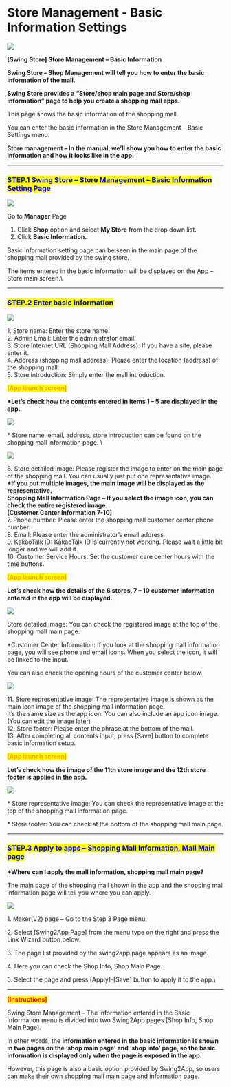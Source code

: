# Store Management - Basic Information Settings

![](https://support.swing2app.com/wp-content/uploads/2018/11/shop5.png)

**\[Swing Store] Store Management – ​​Basic Information**

**Swing Store – Shop Management will tell you how to enter the basic information of the mall.**

**Swing Store provides a “Store/shop main page and Store/shop information” page to help you create a shopping mall apps.**

This page shows the basic information of the shopping mall.

You can enter the basic information in the Store Management – Basic Settings menu.

**Store management – In the manual, we’ll show you how to enter the basic information and how it looks like in the app.**

***

### <mark style="color:blue;">**STEP.1 Swing Store – Store Management – ​​Basic Information Setting Page**</mark>

![](https://support.swing2app.com/wp-content/uploads/2018/11/Group-412.png)

Go to **Manager** Page

1. Click **Shop** option and select **My Store** from the drop down list.
2. &#x20;Click **Basic Information.**

Basic information setting page can be seen in the main page of the shopping mall provided by the swing store.

The items entered in the basic information will be displayed on the App – Store main screen.\


***

### <mark style="color:blue;">**STEP.2  Enter basic information**</mark>

![](https://support.swing2app.com/wp-content/uploads/2018/11/Group-413.png)

1\. Store name: Enter the store name.\
2\. Admin Email: Enter the administrator email.\
3\. Store Internet URL (Shopping Mall Address): If you have a site, please enter it.\
4\. Address (shopping mall address): Please enter the location (address) of the shopping mall.\
5\. Store introduction: Simply enter the mall introduction.



<mark style="color:orange;">**\[App launch screen]**</mark>

**\*Let’s check how the contents entered in items 1 – 5 are displayed in the app.**

![](https://support.swing2app.com/wp-content/uploads/2018/11/Group-420@3x.png)

\* Store name, email, address, store introduction can be found on the shopping mall information page. \


![](https://support.swing2app.com/wp-content/uploads/2018/11/Group-414.png)

6\. Store detailed image: Please register the image to enter on the main page of the shopping mall. You can usually just put one representative image.\
**\*If you put multiple images, the main image will be displayed as the representative.**\
**Shopping Mall Information Page – If you select the image icon, you can check the entire registered image.**\
**\[Customer Center Information 7-10]**\
7\. Phone number: Please enter the shopping mall customer center phone number.\
8\. Email: Please enter the administrator’s email address\
9\. KakaoTalk ID: KakaoTalk ID is currently not working. Please wait a little bit longer and we will add it.\
10\. Customer Service Hours: Set the customer care center hours with the time buttons.



<mark style="color:orange;">**\[App launch screen]**</mark>

**Let’s check how the details of the 6 stores, 7 – 10 customer information entered in the app will be displayed.**

![](https://support.swing2app.com/wp-content/uploads/2018/11/Group-421@3x.png)

Store detailed image: You can check the registered image at the top of the shopping mall main page.&#x20;

\*Customer Center Information: If you look at the shopping mall information page, you will see phone and email icons. When you select the icon, it will be linked to the input.

You can also check the opening hours of the customer center below.



![](https://support.swing2app.com/wp-content/uploads/2018/11/Group-415.png)

11\. Store representative image: The representative image is shown as the main icon image of the shopping mall information page.\
It’s the same size as the app icon. You can also include an app icon image. (You can edit the image later)\
12\. Store footer: Please enter the phrase at the bottom of the mall.\
13\. After completing all contents input, press \[Save] button to complete basic information setup.



<mark style="color:orange;">**\[App launch screen]**</mark>

**Let’s check how the image of the 11th store image and the 12th store footer is applied in the app.**

![](https://support.swing2app.com/wp-content/uploads/2018/11/Group-422@3x.png)

\* Store representative image: You can check the representative image at the top of the shopping mall information page.

\* Store footer: You can check at the bottom of the shopping mall main page.

***

### <mark style="color:blue;">**STEP.3  Apply to apps – Shopping Mall Information, Mall Main page**</mark>

**+Where can I apply the mall information, shopping mall main page?**

The main page of the shopping mall shown in the app and the shopping mall information page will tell you where you can apply.

![](https://support.swing2app.com/wp-content/uploads/2018/11/Group-427.png)

1\. Maker(V2) page – Go to the Step 3 Page menu.

2\. Select \[Swing2App Page] from the menu type on the right and press the Link Wizard button below.

3\. The page list provided by the swing2app page appears as an image.

4\. Here you can check the Shop Info, Shop Main Page.

5\. Select the page and press \[Apply]-\[Save] button to apply it to the app.\


***

<mark style="color:red;">**\[Instructions]**</mark>

Swing Store Management – The information entered in the Basic Information menu is divided into two Swing2App pages \[Shop Info, Shop Main Page].&#x20;

In other words, the **information entered in the basic information is shown in two pages on the ‘shop main page’ and ‘shop info’ page, so the basic information is displayed only when the page is exposed in the app.**

However, this page is also a basic option provided by Swing2App, so users can make their own shopping mall main page and information page.
